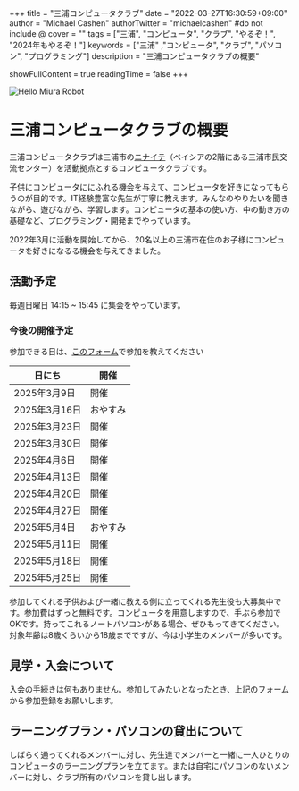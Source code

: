 +++
title = "三浦コンピュータクラブ"
date = "2022-03-27T16:30:59+09:00"
author = "Michael Cashen"
authorTwitter = "michaelcashen" #do not include @
cover = ""
tags = ["三浦", "コンピュータ", "クラブ", "やるぞ！", "2024年もやるぞ！"]
keywords = ["三浦" ,"コンピュータ", "クラブ", "パソコン", "プログラミング"]
description = "三浦コンピュータクラブの概要"

showFullContent = true
readingTime = false 
+++

![Hello Miura Robot](/images/robot_transparent.png) 
 
# 三浦コンピュータクラブの概要

三浦コンピュータクラブは三浦市の[ニナイテ](https://www.miuracc.org/)（ベイシアの2階にある三浦市民交流センター）を活動拠点とするコンピュータクラブです。

子供にコンピュータににふれる機会を与えて、コンピュータを好きになってもらうのが目的です。IT経験豊富な先生が丁寧に教えます。みんなのやりたいを聞きながら、遊びながら、学習します。コンピュータの基本の使い方、中の動き方の基礎など、プログラミング・開発までやっています。

2022年3月に活動を開始してから、20名以上の三浦市在住のお子様にコンピュータを好きになるる機会を与えてきました。

## 活動予定

毎週日曜日 14:15 ~ 15:45 に集会をやっています。

### 今後の開催予定

参加できる日は、[このフォーム](https://docs.google.com/forms/d/e/1FAIpQLSfEs_tJLCWqL4_ImyIpylQi3TEqLihmfyuFXHYS_2jq38My9A/viewform)で参加を教えてください

|日にち|開催|
|----|----|
|2025年3月9日|開催|
|2025年3月16日|おやすみ|
|2025年3月23日|開催|
|2025年3月30日|開催|
|2025年4月6日|開催|
|2025年4月13日|開催|
|2025年4月20日|開催|
|2025年4月27日|開催|
|2025年5月4日|おやすみ|
|2025年5月11日|開催|
|2025年5月18日|開催|
|2025年5月25日|開催|


参加してくれる子供および一緒に教える側に立ってくれる先生役も大募集中です。参加費はずっと無料です。コンピュータを用意しますので、手ぶら参加でOKです。持ってこれるノートパソコンがある場合、ぜひもってきてください。対象年齢は8歳くらいから18歳までですが、今は小学生のメンバーが多いです。

## 見学・入会について

入会の手続きは何もありません。参加してみたいとなったとき、上記のフォームから参加登録をお願いします。

## ラーニングプラン・パソコンの貸出について
しばらく通ってくれるメンバーに対し、先生達でメンバーと一緒に一人ひとりのコンピュータのラーニングプランを立てます。または自宅にパソコンのないメンバーに対し、クラブ所有のパソコンを貸し出します。


